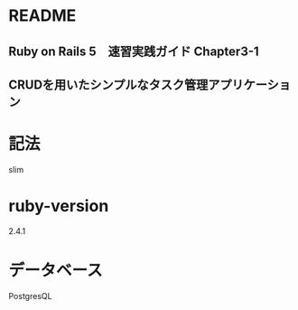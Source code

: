 # README

## Ruby on Rails 5　速習実践ガイド Chapter3-1
## CRUDを用いたシンプルなタスク管理アプリケーション

# 記法
slim

# ruby-version
2.4.1

# データベース
PostgresQL
